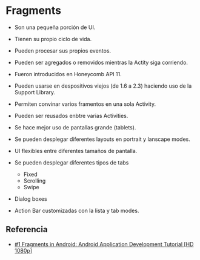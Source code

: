 Fragments
==========================

- Son una pequeña porción de UI.

- Tienen su propio ciclo de vida.

- Pueden procesar sus propios eventos.

- Pueden ser agregados o removidos mientras la Actity siga corriendo.

- Fueron introducidos en Honeycomb API 11.

- Pueden usarse en despositivos viejos (de 1.6 a 2.3) haciendo uso de la Support Library.

- Permiten convinar varios framentos en una sola Activity.

- Pueden ser reusados enbtre varias Activities.

- Se hace mejor uso de pantallas grande (tablets).

- Se pueden desplegar diferentes layouts en portrait y lanscape modes.

- UI flexibles entre diferentes tamaños de pantalla.
- Se pueden desplegar diferentes tipos de tabs
	- Fixed
	- Scrolling
	- Swipe

- Dialog boxes

- Action Bar customizadas con la lista y tab modes.

Referencia
------------
- [#1 Fragments in Android: Android Application Development Tutorial [HD 1080p]](https://www.youtube.com/watch?v=6GyGtCMoR_U&list=PLonJJ3BVjZW4lMlpHgL7UNQSGMERcDzHo)